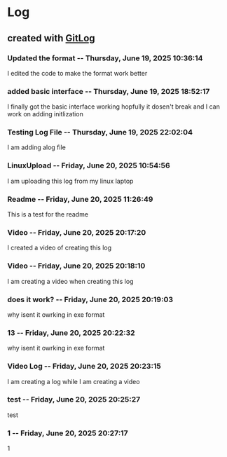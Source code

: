 # Log

## created with [GitLog](https://github.com/BoaN235/GitLog)

### Updated the format -- Thursday, June 19, 2025 10:36:14

I edited the code to make the format work better

### added basic interface -- Thursday, June 19, 2025 18:52:17

I finally got the basic interface working hopfully it dosen't break and I can work on adding initlization

### Testing Log File -- Thursday, June 19, 2025 22:02:04

I am adding alog file


### LinuxUpload -- Friday, June 20, 2025 10:54:56

I am uploading this log from my linux laptop


### Readme -- Friday, June 20, 2025 11:26:49

This is a test for the readme


### Video -- Friday, June 20, 2025 20:17:20

I created a video of creating this log


### Video -- Friday, June 20, 2025 20:18:10

I am creating a video when creating this log


### does it work? -- Friday, June 20, 2025 20:19:03

why isent it owrking in exe format


### 13 -- Friday, June 20, 2025 20:22:32

why isent it owrking in exe format


### Video Log -- Friday, June 20, 2025 20:23:15

I am creating a log while I am creating a video


### test -- Friday, June 20, 2025 20:25:27

test


### 1 -- Friday, June 20, 2025 20:27:17

1
